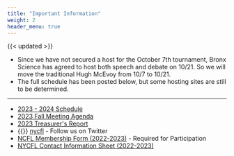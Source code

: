 ```yaml
---
title: "Important Information"
weight: 2
header_menu: true
---
```


{{< updated >}}

* Since we have not secured a host for the October 7th tournament, Bronx Science has agreed to host both speech and debate on 10/21.
  So we will move the traditional Hugh McEvoy from 10/7 to 10/21.
* The full schedule has been posted below, but some hosting sites are still to be determined.


---

* [2023 - 2024 Schedule](https://docs.google.com/spreadsheets/d/e/2PACX-1vTJOh8WlqWYlYpPWgzZzNWo5HzverGja5KeY4LgvBRObUZjeZUvXlpG2oqwEL5m8WVgqooC7KJp36kg/pubhtml?gid=923006747&single=true)
* [2023 Fall Meeting Agenda](documents/2023-24_moderators_mtg_agenda.pdf)
* [2023 Treasurer's Report](https://nycfl.org/documents/NYCFL_Treasurer_Report_2022-2023_Final.pdf)
* {{<icon class="fa fa-twitter">}} [nycfl](https://twitter.com/nycfl) - Follow us on Twitter
* [NCFL Membership Form (2022-2023)](documents/NCFLMembershipForms.doc) - Required for Participation
* [NYCFL Contact Information Sheet (2022-2023)](documents/nycfldatacard.doc)
